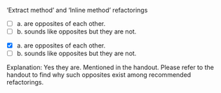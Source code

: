 <panel header=":lock::key: ‘Extract method’ and ‘Inline method’ refactorings">
<question>

‘Extract method’ and ‘Inline method’ refactorings

- [ ] a. are opposites of each other.
- [ ] b. sounds like opposites but they are not.

<div slot="answer">

- [x] a. are opposites of each other.
- [ ] b. sounds like opposites but they are not.

Explanation: Yes they are. Mentioned in the handout. Please refer to the handout to find why such opposites exist among recommended refactorings.

</div>
</question>
</panel>
